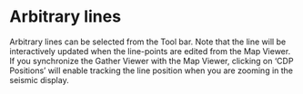 # Arbitrary lines

Arbitrary lines can be selected from the Tool bar. Note that the line will be interactively updated when the line-points are edited from the Map Viewer. If you synchronize the Gather Viewer with the Map Viewer, clicking on ‘CDP Positions’ will enable tracking the line position when you are zooming in the seismic display.

